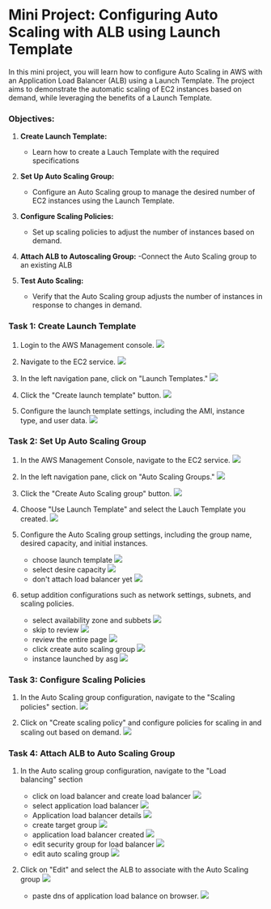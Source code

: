 # Mini Project: Configuring Auto Scaling with ALB using Launch Template

In this mini project, you will learn how to configure Auto Scaling in AWS with an Application Load Balancer (ALB) using a Launch Template. The project aims to demonstrate the automatic scaling of EC2 instances based on demand, while leveraging the benefits of a Launch Template.

### Objectives:

1. **Create Launch Template:**
    - Learn how to create a Lauch Template with the required specifications

2. **Set Up Auto Scaling Group:**
    - Configure an Auto Scaling group to manage the desired number of EC2 instances using the Launch Template.

3. **Configure Scaling Policies:**
    - Set up scaling policies to adjust the number of instances based on demand.

4. **Attach ALB to Autoscaling Group:**
    -Connect the Auto Scaling group to an existing ALB

5. **Test Auto Scaling:**
    - Verify that the Auto Scaling group adjusts the number of instances in response to changes in demand.

### Task 1: Create Launch Template

1. Login to the AWS Management console.
![](img/1.%20aws%20management%20console.PNG)

2. Navigate to the EC2 service.
![](img/2.%20ec2%20dashboard.PNG)

3. In the left navigation pane, click on "Launch Templates."
![](img/3.%20click%20on%20launch%20template.PNG)

4. Click the "Create launch template" button.
![](img/4.%20create%20launch%20template.PNG)

5. Configure the launch template settings, including the AMI, instance type, and user data.
![](img/5.%20launch%20template%20details.PNG)

### Task 2: Set Up Auto Scaling Group

1. In the AWS Management Console, navigate to the EC2 service.
![](img/2.%20ec2%20dashboard.PNG)

2. In the left navigation pane, click on "Auto Scaling Groups."
![](img/6.%20click%20on%20auto%20scaling%20group.PNG)

3. Click the "Create Auto Scaling group" button.
![](img/7,%20create%20auto%20scaling%20group.PNG)

4. Choose "Use Launch Template" and select the Lauch Template you created.
![](img/8.%20auto%20scaling%20group%20details.PNG)

5. Configure the Auto Scaling group settings, including the group name, desired capacity, and initial instances.

    - choose launch template
![](img/8.%20auto%20scaling%20group%20details.PNG)
    -  select desire capacity
![](img/11.%20capacity%20size.PNG)
    - don't attach load balancer yet
![](img/10.%20no%20load%20balancer%20selected.PNG)

6. setup addition configurations such as network settings, subnets, and scaling policies.
    - select availability zone and subbets
![](img/9.%20select%20availability%20zones.PNG)
    - skip to review
![](img/12.%20skip%20to%20review.PNG)
    - review the entire page
![](img/13.%20review.PNG)
    - click create auto scaling group
![](img/14.%20auto%20scaling%20group%20created.PNG)
    - instance launched by asg
![](img/15.%20asg%20launched%20instances.PNG)

### Task 3: Configure Scaling Policies

1. In the Auto Scaling group configuration, navigate to the "Scaling policies" section.
![](img/25.%20scaling%20policy.PNG)

2. Click on "Create scaling policy" and configure policies for scaling in and scaling out based on demand.
![](img/26.%20asg-scaling%20policy.PNG)


### Task 4: Attach ALB to Auto Scaling Group

1. In the Auto scaling group configuration, navigate to the "Load balancing" section
    - click on load balancer and create load balancer
![](img/16.%20create%20load%20balancer.PNG)
    - select application load balancer
![](img/17.%20create%20application%20load%20balancer.PNG)
    - Application load balancer details
![](img/18.%20select%20ALB%20details.PNG)
    - create target group
![](img/19.%20target%20group.PNG)
    - application load balancer created
![](img/20.%20application%20load%20balancer%20created.PNG)
    - edit security group for load balancer
![](img/21.%20alb%20security%20group.PNG)
    - edit auto scaling group
![](img/24.%20edit%20asg.PNG)

2. Click on "Edit" and select the ALB to associate with the Auto Scaling group
![](img/23.%20attached%20ASG%20to%20ALB.PNG)
    - paste dns of application load balance on browser.
![](img/22.%20ALB%20dns%20on%20the%20browser.PNG)
